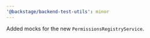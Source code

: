 ```yaml
---
'@backstage/backend-test-utils': minor
---
```


Added mocks for the new `PermissionsRegistryService`.
